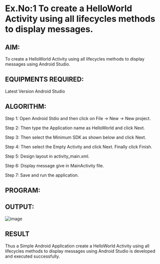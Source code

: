 # Ex.No:1 To create a HelloWorld Activity using all lifecycles methods to display messages.


## AIM:

To create a HelloWorld Activity using all lifecycles methods to display messages using Android Studio.

## EQUIPMENTS REQUIRED:

Latest Version Android Studio

## ALGORITHM:

Step 1: Open Android Stdio and then click on File -> New -> New project.

Step 2: Then type the Application name as HelloWorld and click Next. 

Step 3: Then select the Minimum SDK as shown below and click Next.

Step 4: Then select the Empty Activity and click Next. Finally click Finish.

Step 5: Design layout in activity_main.xml.

Step 6: Display message give in MainActivity file.

Step 7: Save and run the application.

## PROGRAM:

## OUTPUT:
![image](https://user-images.githubusercontent.com/119641638/237049468-32e33a7e-951d-4f2f-ad5a-56f0791d913c.png)






## RESULT
Thus a Simple Android Application create a HelloWorld Activity using all lifecycles methods to display messages using Android Studio is developed and executed successfully.
